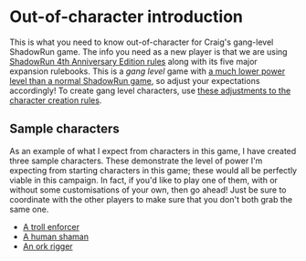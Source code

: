 # Out-of-character introduction

This is what you need to know out-of-character for Craig's gang-level ShadowRun game.
The info you need as a new player is that we are using [ShadowRun 4th Anniversary Edition rules] along with its five major expansion rulebooks.
This is a _gang level_ game with [a much lower power level than a normal ShadowRun game], so adjust your expectations accordingly!
To create gang level characters, use [these adjustments to the character creation rules].

[ShadowRun 4th Anniversary Edition rules]: Rules.md
[a much lower power level than a normal ShadowRun game]: PowerLevel.md
[these adjustments to the character creation rules]: CharacterCreation.md

## Sample characters

As an example of what I expect from characters in this game, I have created three sample characters.
These demonstrate the level of power I'm expecting from starting characters in this game; these would all be perfectly viable in this campaign.
In fact, if you'd like to play one of them, with or without some customisations of your own, then go ahead!  Just be sure to coordinate with the other players to make sure that you don't both grab the same one.

* [A troll enforcer](Enforcer.md)
* [A human shaman](Shaman.md)
* [An ork rigger](Rigger.md)
